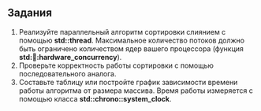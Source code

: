 ## Задания

1. Реализуйте параллельный алгоритм сортировки слиянием с помощью **std::thread**.
Максимальное количество потоков должно быть ограничено количеством ядер
вашего процессора (функция **std::thread::hardware_concurrency**).
2. Проверьте корректность работы сортировки с помощью последовательного аналога.
3. Составьте таблицу или постройте график зависимости времени работы алгоритма от размера массива. 
Время работы измеряется с помощью класса **std::chrono::system_clock**.
